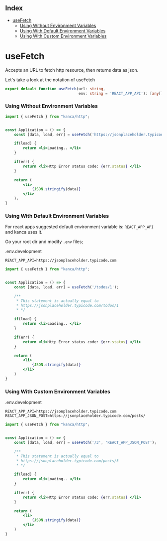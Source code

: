 ## Index

- [useFetch](#usefetch)
    - [Using Without Environment Variables](#using-without-environment-variables)
    - [Using With Default Environment Variables](#using-with-default-environment-variables)
    - [Using With Custom Environment Variables](#using-with-custom-environment-variables)



# useFetch

Accepts an URL to fetch http resource, then returns data as json.

Let's take a look at the notation of useFetch

```ts
export default function useFetch(url: string,
                                 env: string = 'REACT_APP_API'): [any[], Boolean, any];
```

### Using Without Environment Variables


```jsx
import { useFetch } from "kanca/http";


const Application = () => {
    const [data, load, err] = useFetch('https://jsonplaceholder.typicode.com/todos/1', null);

    if(load) {
        return <li>Loading.. </li>
    }

    if(err) {
        return <li>Http Error status code: {err.status} </li>
    }

    return (
        <li>
            {JSON.stringify(data)}
        </li>
    );
}
```

### Using With Default Environment Variables

For react apps suggested default environment variable is: `REACT_APP_API` and kanca uses it.

Go your root dir and modify `.env` files;

.env.development

```env
REACT_APP_API=https://jsonplaceholder.typicode.com
```


```jsx
import { useFetch } from "kanca/http";


const Application = () => {
    const [data, load, err] = useFetch('/todos/1');

    /**
     * This statement is actually equal to 
     * https://jsonplaceholder.typicode.com/todos/1
     * */

    if(load) {
        return <li>Loading.. </li>
    }

    if(err) {
        return <li>Http Error status code: {err.status} </li>
    }

    return (
        <li>
            {JSON.stringify(data)}
        </li>
    )
}
```

### Using With Custom Environment Variables

.env.development

```env
REACT_APP_API=https://jsonplaceholder.typicode.com
REACT_APP_JSON_POST=https://jsonplaceholder.typicode.com/posts/
```

```jsx
import { useFetch } from "kanca/http";


const Application = () => {
    const [data, load, err] = useFetch('/3', 'REACT_APP_JSON_POST');

    /**
     * This statement is actually equal to 
     * https://jsonplaceholder.typicode.com/posts/3
     * */

    if(load) {
        return <li>Loading.. </li>
    }

    if(err) {
        return <li>Http Error status code: {err.status} </li>
    }

    return (
        <li>
            {JSON.stringify(data)}
        </li>
    )
}
```